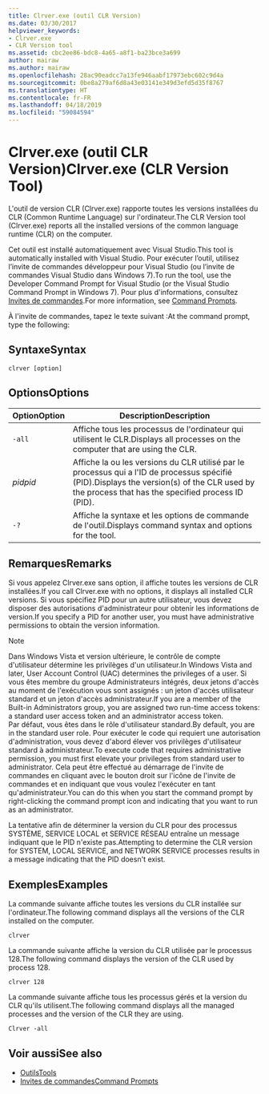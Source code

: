 ```yaml
---
title: Clrver.exe (outil CLR Version)
ms.date: 03/30/2017
helpviewer_keywords:
- Clrver.exe
- CLR Version tool
ms.assetid: cbc2ee86-bdc8-4a65-a8f1-ba23bce3a699
author: mairaw
ms.author: mairaw
ms.openlocfilehash: 28ac90eadcc7a13fe946aabf17973ebc602c9d4a
ms.sourcegitcommit: 0be8a279af6d8a43e03141e349d3efd5d35f8767
ms.translationtype: HT
ms.contentlocale: fr-FR
ms.lasthandoff: 04/18/2019
ms.locfileid: "59084594"
---
```

# <a name="clrverexe-clr-version-tool"></a><span data-ttu-id="4401c-102">Clrver.exe (outil CLR Version)</span><span class="sxs-lookup"><span data-stu-id="4401c-102">Clrver.exe (CLR Version Tool)</span></span>
<span data-ttu-id="4401c-103">L'outil de version CLR (Clrver.exe) rapporte toutes les versions installées du CLR (Common Runtime Language) sur l'ordinateur.</span><span class="sxs-lookup"><span data-stu-id="4401c-103">The CLR Version tool (Clrver.exe) reports all the installed versions of the common language runtime (CLR) on the computer.</span></span>  
  
 <span data-ttu-id="4401c-104">Cet outil est installé automatiquement avec Visual Studio.</span><span class="sxs-lookup"><span data-stu-id="4401c-104">This tool is automatically installed with Visual Studio.</span></span> <span data-ttu-id="4401c-105">Pour exécuter l’outil, utilisez l’invite de commandes développeur pour Visual Studio (ou l’invite de commandes Visual Studio dans Windows 7).</span><span class="sxs-lookup"><span data-stu-id="4401c-105">To run the tool, use the Developer Command Prompt for Visual Studio (or the Visual Studio Command Prompt in Windows 7).</span></span> <span data-ttu-id="4401c-106">Pour plus d'informations, consultez [Invites de commandes](../../../docs/framework/tools/developer-command-prompt-for-vs.md).</span><span class="sxs-lookup"><span data-stu-id="4401c-106">For more information, see [Command Prompts](../../../docs/framework/tools/developer-command-prompt-for-vs.md).</span></span>  
  
 <span data-ttu-id="4401c-107">À l'invite de commandes, tapez le texte suivant :</span><span class="sxs-lookup"><span data-stu-id="4401c-107">At the command prompt, type the following:</span></span>  
  
## <a name="syntax"></a><span data-ttu-id="4401c-108">Syntaxe</span><span class="sxs-lookup"><span data-stu-id="4401c-108">Syntax</span></span>  
  
```  
clrver [option]  
```  
  
## <a name="options"></a><span data-ttu-id="4401c-109">Options</span><span class="sxs-lookup"><span data-stu-id="4401c-109">Options</span></span>  
  
|<span data-ttu-id="4401c-110">Option</span><span class="sxs-lookup"><span data-stu-id="4401c-110">Option</span></span>|<span data-ttu-id="4401c-111">Description</span><span class="sxs-lookup"><span data-stu-id="4401c-111">Description</span></span>|  
|------------|-----------------|  
|`-all`|<span data-ttu-id="4401c-112">Affiche tous les processus de l'ordinateur qui utilisent le CLR.</span><span class="sxs-lookup"><span data-stu-id="4401c-112">Displays all processes on the computer that are using the CLR.</span></span>|  
|<span data-ttu-id="4401c-113">*pid*</span><span class="sxs-lookup"><span data-stu-id="4401c-113">*pid*</span></span>|<span data-ttu-id="4401c-114">Affiche la ou les versions du CLR utilisé par le processus qui a l'ID de processus spécifié (PID).</span><span class="sxs-lookup"><span data-stu-id="4401c-114">Displays the version(s) of the CLR used by the process that has the specified process ID (PID).</span></span>|  
|`-?`|<span data-ttu-id="4401c-115">Affiche la syntaxe et les options de commande de l'outil.</span><span class="sxs-lookup"><span data-stu-id="4401c-115">Displays command syntax and options for the tool.</span></span>|  
  
## <a name="remarks"></a><span data-ttu-id="4401c-116">Remarques</span><span class="sxs-lookup"><span data-stu-id="4401c-116">Remarks</span></span>  
 <span data-ttu-id="4401c-117">Si vous appelez Clrver.exe sans option, il affiche toutes les versions de CLR installées.</span><span class="sxs-lookup"><span data-stu-id="4401c-117">If you call Clrver.exe with no options, it displays all installed CLR versions.</span></span> <span data-ttu-id="4401c-118">Si vous spécifiez PID pour un autre utilisateur, vous devez disposer des autorisations d'administrateur pour obtenir les informations de version.</span><span class="sxs-lookup"><span data-stu-id="4401c-118">If you specify a PID for another user, you must have administrative permissions to obtain the version information.</span></span>  
  
> [!NOTE]
>  <span data-ttu-id="4401c-119">Dans Windows Vista et version ultérieure, le contrôle de compte d'utilisateur détermine les privilèges d'un utilisateur.</span><span class="sxs-lookup"><span data-stu-id="4401c-119">In Windows Vista and later, User Account Control (UAC) determines the privileges of a user.</span></span> <span data-ttu-id="4401c-120">Si vous êtes membre du groupe Administrateurs intégrés, deux jetons d'accès au moment de l'exécution vous sont assignés : un jeton d'accès utilisateur standard et un jeton d'accès administrateur.</span><span class="sxs-lookup"><span data-stu-id="4401c-120">If you are a member of the Built-in Administrators group, you are assigned two run-time access tokens: a standard user access token and an administrator access token.</span></span> <span data-ttu-id="4401c-121">Par défaut, vous êtes dans le rôle d'utilisateur standard.</span><span class="sxs-lookup"><span data-stu-id="4401c-121">By default, you are in the standard user role.</span></span> <span data-ttu-id="4401c-122">Pour exécuter le code qui requiert une autorisation d'administration, vous devez d'abord élever vos privilèges d'utilisateur standard à administrateur.</span><span class="sxs-lookup"><span data-stu-id="4401c-122">To execute code that requires administrative permission, you must first elevate your privileges from standard user to administrator.</span></span> <span data-ttu-id="4401c-123">Cela peut être effectué au démarrage de l'invite de commandes en cliquant avec le bouton droit sur l'icône de l'invite de commandes et en indiquant que vous voulez l'exécuter en tant qu'administrateur.</span><span class="sxs-lookup"><span data-stu-id="4401c-123">You can do this when you start the command prompt by right-clicking the command prompt icon and indicating that you want to run as an administrator.</span></span>  
  
 <span data-ttu-id="4401c-124">La tentative afin de déterminer la version du CLR pour des processus SYSTÈME, SERVICE LOCAL et SERVICE RÉSEAU entraîne un message indiquant que le PID n'existe pas.</span><span class="sxs-lookup"><span data-stu-id="4401c-124">Attempting to determine the CLR version for SYSTEM, LOCAL SERVICE, and NETWORK SERVICE processes results in a message indicating that the PID doesn't exist.</span></span>  
  
## <a name="examples"></a><span data-ttu-id="4401c-125">Exemples</span><span class="sxs-lookup"><span data-stu-id="4401c-125">Examples</span></span>  
 <span data-ttu-id="4401c-126">La commande suivante affiche toutes les versions du CLR installée sur l'ordinateur.</span><span class="sxs-lookup"><span data-stu-id="4401c-126">The following command displays all the versions of the CLR installed on the computer.</span></span>  
  
 `clrver`  
  
 <span data-ttu-id="4401c-127">La commande suivante affiche la version du CLR utilisée par le processus 128.</span><span class="sxs-lookup"><span data-stu-id="4401c-127">The following command displays the version of the CLR used by process 128.</span></span>  
  
 `clrver 128`  
  
 <span data-ttu-id="4401c-128">La commande suivante affiche tous les processus gérés et la version du CLR qu'ils utilisent.</span><span class="sxs-lookup"><span data-stu-id="4401c-128">The following command displays all the managed processes and the version of the CLR they are using.</span></span>  
  
 `Clrver -all`  
  
## <a name="see-also"></a><span data-ttu-id="4401c-129">Voir aussi</span><span class="sxs-lookup"><span data-stu-id="4401c-129">See also</span></span>

- [<span data-ttu-id="4401c-130">Outils</span><span class="sxs-lookup"><span data-stu-id="4401c-130">Tools</span></span>](../../../docs/framework/tools/index.md)
- [<span data-ttu-id="4401c-131">Invites de commandes</span><span class="sxs-lookup"><span data-stu-id="4401c-131">Command Prompts</span></span>](../../../docs/framework/tools/developer-command-prompt-for-vs.md)

